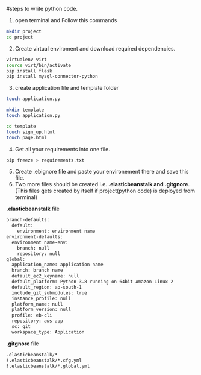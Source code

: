 
#steps to write python code.
  1. open terminal and Follow this commands
```bash
mkdir project
cd project
```
  2. Create virtual enviroment and download required dependencies.

```bash
virtualenv virt
source virt/bin/activate
pip install flask
pip install mysql-connector-python
```
  3. create application file and template folder
```bash
touch application.py
```
 
```bash
mkdir template
touch application.py
```
```bash
cd template
touch sign_up.html
touch page.html
```
  4. Get all your requirements into one file.

```python 
pip freeze > requirements.txt 
```

  5. Create .ebignore file and paste your environement there and save this file.
  6. Two more files should be created i.e. **.elasticbeanstalk and .gitgnore**.
(This files gets created by itself if project(python code) is deployed from terminal)

**.elasticbeanstalk** file
```bash 
branch-defaults:
  default:
    environment: environment name
environment-defaults:
  environment name-env:
    branch: null
    repository: null
global:
  application_name: application name
  branch: branch name
  default_ec2_keyname: null
  default_platform: Python 3.8 running on 64bit Amazon Linux 2
  default_region: ap-south-1
  include_git_submodules: true
  instance_profile: null
  platform_name: null
  platform_version: null
  profile: eb-cli
  repository: aws-app
  sc: git
  workspace_type: Application
```

**.gitgnore** file
```bash 
.elasticbeanstalk/*
!.elasticbeanstalk/*.cfg.yml
!.elasticbeanstalk/*.global.yml
```




